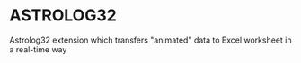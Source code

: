 # ASTROLOG32
Astrolog32 extension which transfers "animated" data to Excel worksheet in a real-time way
